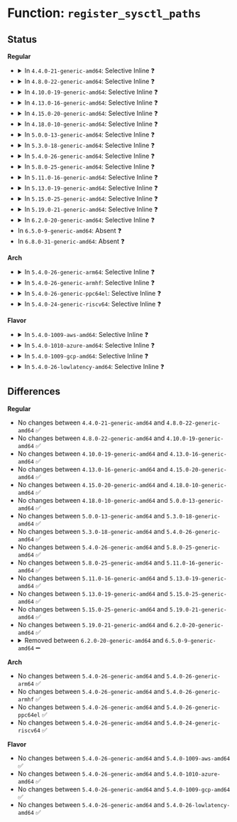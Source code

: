 # Function: <code>register_sysctl_paths</code>

## Status
<b>Regular</b>
<ul>
<li>
<details>
<summary>In <code>4.4.0-21-generic-amd64</code>: Selective Inline ❓</summary>

```c
struct ctl_table_header * register_sysctl_paths(const struct ctl_path * path, struct ctl_table * table)
```

```json
{
  "name": "register_sysctl_paths",
  "collision_type": "Unique Global",
  "inline_type": "Selective",
  "funcs": [
    {
      "addr": 18446744071581491952,
      "name": "register_sysctl_paths",
      "external": true,
      "loc": "fs/proc/proc_sysctl.c:1485",
      "file": "fs/proc/proc_sysctl.c",
      "inline": "not declared, inlined",
      "caller_inline": [
        "fs/proc/proc_sysctl.c:register_sysctl_table"
      ],
      "caller_func": [
        "kernel/pid_namespace.c:pid_namespaces_init",
        "security/yama/yama_lsm.c:yama_add_hooks"
      ]
    }
  ],
  "symbols": [
    {
      "addr": 18446744071581491952,
      "name": "register_sysctl_paths",
      "section": ".text",
      "bind": "STB_GLOBAL",
      "size": 29
    }
  ]
}
```
</details>
</li>
<li>
<details>
<summary>In <code>4.8.0-22-generic-amd64</code>: Selective Inline ❓</summary>

```c
struct ctl_table_header * register_sysctl_paths(const struct ctl_path * path, struct ctl_table * table)
```

```json
{
  "name": "register_sysctl_paths",
  "collision_type": "Unique Global",
  "inline_type": "Selective",
  "funcs": [
    {
      "addr": 18446744071581676729,
      "name": "register_sysctl_paths",
      "external": true,
      "loc": "fs/proc/proc_sysctl.c:1491",
      "file": "fs/proc/proc_sysctl.c",
      "inline": "not declared, inlined",
      "caller_inline": [
        "fs/proc/proc_sysctl.c:register_sysctl_table"
      ],
      "caller_func": [
        "kernel/pid_namespace.c:pid_namespaces_init",
        "security/yama/yama_lsm.c:yama_add_hooks"
      ]
    }
  ],
  "symbols": [
    {
      "addr": 18446744071581676688,
      "name": "register_sysctl_paths",
      "section": ".text",
      "bind": "STB_GLOBAL",
      "size": 29
    }
  ]
}
```
</details>
</li>
<li>
<details>
<summary>In <code>4.10.0-19-generic-amd64</code>: Selective Inline ❓</summary>

```c
struct ctl_table_header * register_sysctl_paths(const struct ctl_path * path, struct ctl_table * table)
```

```json
{
  "name": "register_sysctl_paths",
  "collision_type": "Unique Global",
  "inline_type": "Selective",
  "funcs": [
    {
      "addr": 18446744071581764873,
      "name": "register_sysctl_paths",
      "external": true,
      "loc": "fs/proc/proc_sysctl.c:1497",
      "file": "fs/proc/proc_sysctl.c",
      "inline": "not declared, inlined",
      "caller_inline": [
        "fs/proc/proc_sysctl.c:register_sysctl_table"
      ],
      "caller_func": [
        "kernel/pid_namespace.c:pid_namespaces_init",
        "security/yama/yama_lsm.c:yama_add_hooks"
      ]
    }
  ],
  "symbols": [
    {
      "addr": 18446744071581764832,
      "name": "register_sysctl_paths",
      "section": ".text",
      "bind": "STB_GLOBAL",
      "size": 29
    }
  ]
}
```
</details>
</li>
<li>
<details>
<summary>In <code>4.13.0-16-generic-amd64</code>: Selective Inline ❓</summary>

```c
struct ctl_table_header * register_sysctl_paths(const struct ctl_path * path, struct ctl_table * table)
```

```json
{
  "name": "register_sysctl_paths",
  "collision_type": "Unique Global",
  "inline_type": "Selective",
  "funcs": [
    {
      "addr": 18446744071581819001,
      "name": "register_sysctl_paths",
      "external": true,
      "loc": "fs/proc/proc_sysctl.c:1561",
      "file": "fs/proc/proc_sysctl.c",
      "inline": "not declared, inlined",
      "caller_inline": [
        "fs/proc/proc_sysctl.c:register_sysctl_table"
      ],
      "caller_func": [
        "kernel/pid_namespace.c:pid_namespaces_init",
        "kernel/seccomp.c:seccomp_sysctl_init",
        "security/yama/yama_lsm.c:yama_add_hooks"
      ]
    }
  ],
  "symbols": [
    {
      "addr": 18446744071581818960,
      "name": "register_sysctl_paths",
      "section": ".text",
      "bind": "STB_GLOBAL",
      "size": 29
    }
  ]
}
```
</details>
</li>
<li>
<details>
<summary>In <code>4.15.0-20-generic-amd64</code>: Selective Inline ❓</summary>

```c
struct ctl_table_header * register_sysctl_paths(const struct ctl_path * path, struct ctl_table * table)
```

```json
{
  "name": "register_sysctl_paths",
  "collision_type": "Unique Global",
  "inline_type": "Selective",
  "funcs": [
    {
      "addr": 18446744071581968569,
      "name": "register_sysctl_paths",
      "external": true,
      "loc": "fs/proc/proc_sysctl.c:1562",
      "file": "fs/proc/proc_sysctl.c",
      "inline": "not declared, inlined",
      "caller_inline": [
        "fs/proc/proc_sysctl.c:register_sysctl_table"
      ],
      "caller_func": [
        "kernel/pid_namespace.c:pid_namespaces_init",
        "kernel/seccomp.c:seccomp_sysctl_init",
        "security/yama/yama_lsm.c:yama_add_hooks"
      ]
    }
  ],
  "symbols": [
    {
      "addr": 18446744071581968528,
      "name": "register_sysctl_paths",
      "section": ".text",
      "bind": "STB_GLOBAL",
      "size": 29
    }
  ]
}
```
</details>
</li>
<li>
<details>
<summary>In <code>4.18.0-10-generic-amd64</code>: Selective Inline ❓</summary>

```c
struct ctl_table_header * register_sysctl_paths(const struct ctl_path * path, struct ctl_table * table)
```

```json
{
  "name": "register_sysctl_paths",
  "collision_type": "Unique Global",
  "inline_type": "Selective",
  "funcs": [
    {
      "addr": 18446744071582153317,
      "name": "register_sysctl_paths",
      "external": true,
      "loc": "fs/proc/proc_sysctl.c:1564",
      "file": "fs/proc/proc_sysctl.c",
      "inline": "not declared, inlined",
      "caller_inline": [
        "fs/proc/proc_sysctl.c:register_sysctl_table"
      ],
      "caller_func": [
        "kernel/pid_namespace.c:pid_namespaces_init",
        "kernel/seccomp.c:seccomp_sysctl_init",
        "security/apparmor/lsm.c:apparmor_init",
        "security/yama/yama_lsm.c:yama_add_hooks"
      ]
    }
  ],
  "symbols": [
    {
      "addr": 18446744071582153280,
      "name": "register_sysctl_paths",
      "section": ".text",
      "bind": "STB_GLOBAL",
      "size": 29
    }
  ]
}
```
</details>
</li>
<li>
<details>
<summary>In <code>5.0.0-13-generic-amd64</code>: Selective Inline ❓</summary>

```c
struct ctl_table_header * register_sysctl_paths(const struct ctl_path * path, struct ctl_table * table)
```

```json
{
  "name": "register_sysctl_paths",
  "collision_type": "Unique Global",
  "inline_type": "Selective",
  "funcs": [
    {
      "addr": 18446744071582247925,
      "name": "register_sysctl_paths",
      "external": true,
      "loc": "fs/proc/proc_sysctl.c:1563",
      "file": "fs/proc/proc_sysctl.c",
      "inline": "not declared, inlined",
      "caller_inline": [
        "fs/proc/proc_sysctl.c:register_sysctl_table"
      ],
      "caller_func": [
        "kernel/pid_namespace.c:pid_namespaces_init",
        "kernel/seccomp.c:seccomp_sysctl_init",
        "security/apparmor/lsm.c:apparmor_init",
        "security/yama/yama_lsm.c:yama_init"
      ]
    }
  ],
  "symbols": [
    {
      "addr": 18446744071582247888,
      "name": "register_sysctl_paths",
      "section": ".text",
      "bind": "STB_GLOBAL",
      "size": 29
    }
  ]
}
```
</details>
</li>
<li>
<details>
<summary>In <code>5.3.0-18-generic-amd64</code>: Selective Inline ❓</summary>

```c
struct ctl_table_header * register_sysctl_paths(const struct ctl_path * path, struct ctl_table * table)
```

```json
{
  "name": "register_sysctl_paths",
  "collision_type": "Unique Global",
  "inline_type": "Selective",
  "funcs": [
    {
      "addr": 18446744071582412581,
      "name": "register_sysctl_paths",
      "external": true,
      "loc": "fs/proc/proc_sysctl.c:1588",
      "file": "fs/proc/proc_sysctl.c",
      "inline": "not declared, inlined",
      "caller_inline": [
        "fs/proc/proc_sysctl.c:register_sysctl_table"
      ],
      "caller_func": [
        "kernel/pid_namespace.c:pid_namespaces_init",
        "kernel/seccomp.c:seccomp_sysctl_init",
        "security/apparmor/lsm.c:apparmor_init",
        "security/yama/yama_lsm.c:yama_init"
      ]
    }
  ],
  "symbols": [
    {
      "addr": 18446744071582412544,
      "name": "register_sysctl_paths",
      "section": ".text",
      "bind": "STB_GLOBAL",
      "size": 29
    }
  ]
}
```
</details>
</li>
<li>
<details>
<summary>In <code>5.4.0-26-generic-amd64</code>: Selective Inline ❓</summary>

```c
struct ctl_table_header * register_sysctl_paths(const struct ctl_path * path, struct ctl_table * table)
```

```json
{
  "name": "register_sysctl_paths",
  "collision_type": "Unique Global",
  "inline_type": "Selective",
  "funcs": [
    {
      "addr": 18446744071582511541,
      "name": "register_sysctl_paths",
      "external": true,
      "loc": "fs/proc/proc_sysctl.c:1588",
      "file": "fs/proc/proc_sysctl.c",
      "inline": "not declared, inlined",
      "caller_inline": [
        "fs/proc/proc_sysctl.c:register_sysctl_table"
      ],
      "caller_func": [
        "kernel/pid_namespace.c:pid_namespaces_init",
        "kernel/seccomp.c:seccomp_sysctl_init",
        "fs/verity/signature.c:fsverity_init_signature",
        "security/apparmor/lsm.c:apparmor_init",
        "security/yama/yama_lsm.c:yama_init"
      ]
    }
  ],
  "symbols": [
    {
      "addr": 18446744071582511504,
      "name": "register_sysctl_paths",
      "section": ".text",
      "bind": "STB_GLOBAL",
      "size": 29
    }
  ]
}
```
</details>
</li>
<li>
<details>
<summary>In <code>5.8.0-25-generic-amd64</code>: Selective Inline ❓</summary>

```c
struct ctl_table_header * register_sysctl_paths(const struct ctl_path * path, struct ctl_table * table)
```

```json
{
  "name": "register_sysctl_paths",
  "collision_type": "Unique Global",
  "inline_type": "Selective",
  "funcs": [
    {
      "addr": 18446744071582814789,
      "name": "register_sysctl_paths",
      "external": true,
      "loc": "fs/proc/proc_sysctl.c:1571",
      "file": "fs/proc/proc_sysctl.c",
      "inline": "not declared, inlined",
      "caller_inline": [
        "fs/proc/proc_sysctl.c:register_sysctl_table"
      ],
      "caller_func": [
        "kernel/pid_namespace.c:pid_namespaces_init",
        "kernel/seccomp.c:seccomp_sysctl_init",
        "fs/verity/signature.c:fsverity_init_signature",
        "security/apparmor/lsm.c:apparmor_init",
        "security/yama/yama_lsm.c:yama_init"
      ]
    }
  ],
  "symbols": [
    {
      "addr": 18446744071582814752,
      "name": "register_sysctl_paths",
      "section": ".text",
      "bind": "STB_GLOBAL",
      "size": 29
    }
  ]
}
```
</details>
</li>
<li>
<details>
<summary>In <code>5.11.0-16-generic-amd64</code>: Selective Inline ❓</summary>

```c
struct ctl_table_header * register_sysctl_paths(const struct ctl_path * path, struct ctl_table * table)
```

```json
{
  "name": "register_sysctl_paths",
  "collision_type": "Unique Global",
  "inline_type": "Selective",
  "funcs": [
    {
      "addr": 18446744071582888505,
      "name": "register_sysctl_paths",
      "external": true,
      "loc": "fs/proc/proc_sysctl.c:1571",
      "file": "fs/proc/proc_sysctl.c",
      "inline": "not declared, inlined",
      "caller_inline": [
        "fs/proc/proc_sysctl.c:register_sysctl_table"
      ],
      "caller_func": [
        "kernel/pid_namespace.c:pid_namespaces_init",
        "kernel/seccomp.c:seccomp_sysctl_init",
        "fs/verity/signature.c:fsverity_init_signature",
        "security/apparmor/lsm.c:apparmor_init",
        "security/yama/yama_lsm.c:yama_init"
      ]
    }
  ],
  "symbols": [
    {
      "addr": 18446744071582888464,
      "name": "register_sysctl_paths",
      "section": ".text",
      "bind": "STB_GLOBAL",
      "size": 29
    }
  ]
}
```
</details>
</li>
<li>
<details>
<summary>In <code>5.13.0-19-generic-amd64</code>: Selective Inline ❓</summary>

```c
struct ctl_table_header * register_sysctl_paths(const struct ctl_path * path, struct ctl_table * table)
```

```json
{
  "name": "register_sysctl_paths",
  "collision_type": "Unique Global",
  "inline_type": "Selective",
  "funcs": [
    {
      "addr": 18446744071582916969,
      "name": "register_sysctl_paths",
      "external": true,
      "loc": "fs/proc/proc_sysctl.c:1575",
      "file": "fs/proc/proc_sysctl.c",
      "inline": "not declared, inlined",
      "caller_inline": [
        "fs/proc/proc_sysctl.c:register_sysctl_table"
      ],
      "caller_func": [
        "kernel/pid_namespace.c:pid_namespaces_init",
        "kernel/seccomp.c:seccomp_sysctl_init",
        "fs/verity/signature.c:fsverity_init_signature",
        "security/apparmor/lsm.c:apparmor_init",
        "security/yama/yama_lsm.c:yama_init"
      ]
    }
  ],
  "symbols": [
    {
      "addr": 18446744071582916928,
      "name": "register_sysctl_paths",
      "section": ".text",
      "bind": "STB_GLOBAL",
      "size": 29
    }
  ]
}
```
</details>
</li>
<li>
<details>
<summary>In <code>5.15.0-25-generic-amd64</code>: Selective Inline ❓</summary>

```c
struct ctl_table_header * register_sysctl_paths(const struct ctl_path * path, struct ctl_table * table)
```

```json
{
  "name": "register_sysctl_paths",
  "collision_type": "Unique Global",
  "inline_type": "Selective",
  "funcs": [
    {
      "addr": 18446744071583251577,
      "name": "register_sysctl_paths",
      "external": true,
      "loc": "fs/proc/proc_sysctl.c:1575",
      "file": "fs/proc/proc_sysctl.c",
      "inline": "not declared, inlined",
      "caller_inline": [
        "fs/proc/proc_sysctl.c:register_sysctl_table"
      ],
      "caller_func": [
        "kernel/pid_namespace.c:pid_namespaces_init",
        "kernel/seccomp.c:seccomp_sysctl_init",
        "fs/verity/signature.c:fsverity_init_signature",
        "security/apparmor/lsm.c:apparmor_init",
        "security/yama/yama_lsm.c:yama_init"
      ]
    }
  ],
  "symbols": [
    {
      "addr": 18446744071583251536,
      "name": "register_sysctl_paths",
      "section": ".text",
      "bind": "STB_GLOBAL",
      "size": 29
    }
  ]
}
```
</details>
</li>
<li>
<details>
<summary>In <code>5.19.0-21-generic-amd64</code>: Selective Inline ❓</summary>

```c
struct ctl_table_header * register_sysctl_paths(const struct ctl_path * path, struct ctl_table * table)
```

```json
{
  "name": "register_sysctl_paths",
  "collision_type": "Unique Global",
  "inline_type": "Selective",
  "funcs": [
    {
      "addr": 18446744071583751257,
      "name": "register_sysctl_paths",
      "external": true,
      "loc": "fs/proc/proc_sysctl.c:1635",
      "file": "fs/proc/proc_sysctl.c",
      "inline": "not declared, inlined",
      "caller_inline": [
        "fs/proc/proc_sysctl.c:__register_sysctl_base"
      ],
      "caller_func": [
        "kernel/pid_namespace.c:pid_namespaces_init",
        "kernel/seccomp.c:seccomp_sysctl_init",
        "fs/verity/signature.c:fsverity_init_signature",
        "security/apparmor/lsm.c:apparmor_init",
        "security/yama/yama_lsm.c:yama_init"
      ]
    }
  ],
  "symbols": [
    {
      "addr": 18446744071583751152,
      "name": "register_sysctl_paths",
      "section": ".text",
      "bind": "STB_GLOBAL",
      "size": 39
    }
  ]
}
```
</details>
</li>
<li>
<details>
<summary>In <code>6.2.0-20-generic-amd64</code>: Selective Inline ❓</summary>

```c
struct ctl_table_header * register_sysctl_paths(const struct ctl_path * path, struct ctl_table * table)
```

```json
{
  "name": "register_sysctl_paths",
  "collision_type": "Unique Global",
  "inline_type": "Selective",
  "funcs": [
    {
      "addr": 18446744071584366985,
      "name": "register_sysctl_paths",
      "external": true,
      "loc": "fs/proc/proc_sysctl.c:1634",
      "file": "fs/proc/proc_sysctl.c",
      "inline": "not declared, inlined",
      "caller_inline": [
        "fs/proc/proc_sysctl.c:__register_sysctl_base"
      ],
      "caller_func": [
        "kernel/pid_namespace.c:pid_namespaces_init",
        "kernel/seccomp.c:seccomp_sysctl_init",
        "fs/verity/signature.c:fsverity_init_signature",
        "security/apparmor/lsm.c:apparmor_init",
        "security/yama/yama_lsm.c:yama_init"
      ]
    }
  ],
  "symbols": [
    {
      "addr": 18446744071584366848,
      "name": "register_sysctl_paths",
      "section": ".text",
      "bind": "STB_GLOBAL",
      "size": 39
    }
  ]
}
```
</details>
</li>
<li>
In <code>6.5.0-9-generic-amd64</code>: Absent ❓
</li>
<li>
In <code>6.8.0-31-generic-amd64</code>: Absent ❓
</li>
</ul>
<b>Arch</b>
<ul>
<li>
<details>
<summary>In <code>5.4.0-26-generic-arm64</code>: Selective Inline ❓</summary>

```c
struct ctl_table_header * register_sysctl_paths(const struct ctl_path * path, struct ctl_table * table)
```

```json
{
  "name": "register_sysctl_paths",
  "collision_type": "Unique Global",
  "inline_type": "Selective",
  "funcs": [
    {
      "addr": 18446603336494139272,
      "name": "register_sysctl_paths",
      "external": true,
      "loc": "fs/proc/proc_sysctl.c:1588",
      "file": "fs/proc/proc_sysctl.c",
      "inline": "not declared, inlined",
      "caller_inline": [
        "fs/proc/proc_sysctl.c:register_sysctl_table"
      ],
      "caller_func": [
        "kernel/pid_namespace.c:pid_namespaces_init",
        "kernel/seccomp.c:seccomp_sysctl_init",
        "fs/verity/signature.c:fsverity_init_signature",
        "security/apparmor/lsm.c:apparmor_init",
        "security/yama/yama_lsm.c:yama_init"
      ]
    }
  ],
  "symbols": [
    {
      "addr": 18446603336494139184,
      "name": "register_sysctl_paths",
      "section": ".text",
      "bind": "STB_GLOBAL",
      "size": 60
    }
  ]
}
```
</details>
</li>
<li>
<details>
<summary>In <code>5.4.0-26-generic-armhf</code>: Selective Inline ❓</summary>

```c
struct ctl_table_header * register_sysctl_paths(const struct ctl_path * path, struct ctl_table * table)
```

```json
{
  "name": "register_sysctl_paths",
  "collision_type": "Unique Global",
  "inline_type": "Selective",
  "funcs": [
    {
      "addr": 3227587048,
      "name": "register_sysctl_paths",
      "external": true,
      "loc": "fs/proc/proc_sysctl.c:1588",
      "file": "fs/proc/proc_sysctl.c",
      "inline": "not declared, inlined",
      "caller_inline": [
        "fs/proc/proc_sysctl.c:register_sysctl_table"
      ],
      "caller_func": [
        "kernel/pid_namespace.c:pid_namespaces_init",
        "kernel/seccomp.c:seccomp_sysctl_init",
        "fs/verity/signature.c:fsverity_init_signature",
        "security/apparmor/lsm.c:apparmor_init",
        "security/yama/yama_lsm.c:yama_init"
      ]
    }
  ],
  "symbols": [
    {
      "addr": 3227586984,
      "name": "register_sysctl_paths",
      "section": ".text",
      "bind": "STB_GLOBAL",
      "size": 44
    }
  ]
}
```
</details>
</li>
<li>
<details>
<summary>In <code>5.4.0-26-generic-ppc64el</code>: Selective Inline ❓</summary>

```c
struct ctl_table_header * register_sysctl_paths(const struct ctl_path * path, struct ctl_table * table)
```

```json
{
  "name": "register_sysctl_paths",
  "collision_type": "Unique Global",
  "inline_type": "Selective",
  "funcs": [
    {
      "addr": 13835058055287816256,
      "name": "register_sysctl_paths",
      "external": true,
      "loc": "fs/proc/proc_sysctl.c:1588",
      "file": "fs/proc/proc_sysctl.c",
      "inline": "not declared, inlined",
      "caller_inline": [
        "fs/proc/proc_sysctl.c:register_sysctl_table"
      ],
      "caller_func": [
        "kernel/pid_namespace.c:pid_namespaces_init",
        "kernel/seccomp.c:seccomp_sysctl_init",
        "fs/verity/signature.c:fsverity_init_signature",
        "security/apparmor/lsm.c:apparmor_init",
        "security/yama/yama_lsm.c:yama_init"
      ]
    }
  ],
  "symbols": [
    {
      "addr": 13835058055287816192,
      "name": "register_sysctl_paths",
      "section": ".text",
      "bind": "STB_GLOBAL",
      "size": 40
    }
  ]
}
```
</details>
</li>
<li>
<details>
<summary>In <code>5.4.0-24-generic-riscv64</code>: Selective Inline ❓</summary>

```c
struct ctl_table_header * register_sysctl_paths(const struct ctl_path * path, struct ctl_table * table)
```

```json
{
  "name": "register_sysctl_paths",
  "collision_type": "Unique Global",
  "inline_type": "Selective",
  "funcs": [
    {
      "addr": 18446743936273618952,
      "name": "register_sysctl_paths",
      "external": true,
      "loc": "fs/proc/proc_sysctl.c:1588",
      "file": "fs/proc/proc_sysctl.c",
      "inline": "not declared, inlined",
      "caller_inline": [
        "fs/proc/proc_sysctl.c:register_sysctl_table"
      ],
      "caller_func": [
        "kernel/pid_namespace.c:pid_namespaces_init",
        "kernel/seccomp.c:seccomp_sysctl_init",
        "fs/verity/signature.c:fsverity_init_signature",
        "security/apparmor/lsm.c:apparmor_init",
        "security/yama/yama_lsm.c:yama_init"
      ]
    }
  ],
  "symbols": [
    {
      "addr": 18446743936273618872,
      "name": "register_sysctl_paths",
      "section": ".text",
      "bind": "STB_GLOBAL",
      "size": 58
    }
  ]
}
```
</details>
</li>
</ul>
<b>Flavor</b>
<ul>
<li>
<details>
<summary>In <code>5.4.0-1009-aws-amd64</code>: Selective Inline ❓</summary>

```c
struct ctl_table_header * register_sysctl_paths(const struct ctl_path * path, struct ctl_table * table)
```

```json
{
  "name": "register_sysctl_paths",
  "collision_type": "Unique Global",
  "inline_type": "Selective",
  "funcs": [
    {
      "addr": 18446744071582480277,
      "name": "register_sysctl_paths",
      "external": true,
      "loc": "fs/proc/proc_sysctl.c:1588",
      "file": "fs/proc/proc_sysctl.c",
      "inline": "not declared, inlined",
      "caller_inline": [
        "fs/proc/proc_sysctl.c:register_sysctl_table"
      ],
      "caller_func": [
        "kernel/pid_namespace.c:pid_namespaces_init",
        "kernel/seccomp.c:seccomp_sysctl_init",
        "fs/verity/signature.c:fsverity_init_signature",
        "security/apparmor/lsm.c:apparmor_init",
        "security/yama/yama_lsm.c:yama_init"
      ]
    }
  ],
  "symbols": [
    {
      "addr": 18446744071582480240,
      "name": "register_sysctl_paths",
      "section": ".text",
      "bind": "STB_GLOBAL",
      "size": 29
    }
  ]
}
```
</details>
</li>
<li>
<details>
<summary>In <code>5.4.0-1010-azure-amd64</code>: Selective Inline ❓</summary>

```c
struct ctl_table_header * register_sysctl_paths(const struct ctl_path * path, struct ctl_table * table)
```

```json
{
  "name": "register_sysctl_paths",
  "collision_type": "Unique Global",
  "inline_type": "Selective",
  "funcs": [
    {
      "addr": 18446744071582417509,
      "name": "register_sysctl_paths",
      "external": true,
      "loc": "fs/proc/proc_sysctl.c:1588",
      "file": "fs/proc/proc_sysctl.c",
      "inline": "not declared, inlined",
      "caller_inline": [
        "fs/proc/proc_sysctl.c:register_sysctl_table"
      ],
      "caller_func": [
        "kernel/pid_namespace.c:pid_namespaces_init",
        "kernel/seccomp.c:seccomp_sysctl_init",
        "fs/verity/signature.c:fsverity_init_signature",
        "security/apparmor/lsm.c:apparmor_init",
        "security/yama/yama_lsm.c:yama_init"
      ]
    }
  ],
  "symbols": [
    {
      "addr": 18446744071582417472,
      "name": "register_sysctl_paths",
      "section": ".text",
      "bind": "STB_GLOBAL",
      "size": 29
    }
  ]
}
```
</details>
</li>
<li>
<details>
<summary>In <code>5.4.0-1009-gcp-amd64</code>: Selective Inline ❓</summary>

```c
struct ctl_table_header * register_sysctl_paths(const struct ctl_path * path, struct ctl_table * table)
```

```json
{
  "name": "register_sysctl_paths",
  "collision_type": "Unique Global",
  "inline_type": "Selective",
  "funcs": [
    {
      "addr": 18446744071582470757,
      "name": "register_sysctl_paths",
      "external": true,
      "loc": "fs/proc/proc_sysctl.c:1588",
      "file": "fs/proc/proc_sysctl.c",
      "inline": "not declared, inlined",
      "caller_inline": [
        "fs/proc/proc_sysctl.c:register_sysctl_table"
      ],
      "caller_func": [
        "kernel/pid_namespace.c:pid_namespaces_init",
        "kernel/seccomp.c:seccomp_sysctl_init",
        "fs/verity/signature.c:fsverity_init_signature",
        "security/apparmor/lsm.c:apparmor_init",
        "security/yama/yama_lsm.c:yama_init"
      ]
    }
  ],
  "symbols": [
    {
      "addr": 18446744071582470720,
      "name": "register_sysctl_paths",
      "section": ".text",
      "bind": "STB_GLOBAL",
      "size": 29
    }
  ]
}
```
</details>
</li>
<li>
<details>
<summary>In <code>5.4.0-26-lowlatency-amd64</code>: Selective Inline ❓</summary>

```c
struct ctl_table_header * register_sysctl_paths(const struct ctl_path * path, struct ctl_table * table)
```

```json
{
  "name": "register_sysctl_paths",
  "collision_type": "Unique Global",
  "inline_type": "Selective",
  "funcs": [
    {
      "addr": 18446744071582551093,
      "name": "register_sysctl_paths",
      "external": true,
      "loc": "fs/proc/proc_sysctl.c:1588",
      "file": "fs/proc/proc_sysctl.c",
      "inline": "not declared, inlined",
      "caller_inline": [
        "fs/proc/proc_sysctl.c:register_sysctl_table"
      ],
      "caller_func": [
        "kernel/pid_namespace.c:pid_namespaces_init",
        "kernel/seccomp.c:seccomp_sysctl_init",
        "fs/verity/signature.c:fsverity_init_signature",
        "security/apparmor/lsm.c:apparmor_init",
        "security/yama/yama_lsm.c:yama_init"
      ]
    }
  ],
  "symbols": [
    {
      "addr": 18446744071582551056,
      "name": "register_sysctl_paths",
      "section": ".text",
      "bind": "STB_GLOBAL",
      "size": 29
    }
  ]
}
```
</details>
</li>
</ul>

## Differences
<b>Regular</b>
<ul>
<li>
No changes between <code>4.4.0-21-generic-amd64</code> and <code>4.8.0-22-generic-amd64</code> ✅
</li>
<li>
No changes between <code>4.8.0-22-generic-amd64</code> and <code>4.10.0-19-generic-amd64</code> ✅
</li>
<li>
No changes between <code>4.10.0-19-generic-amd64</code> and <code>4.13.0-16-generic-amd64</code> ✅
</li>
<li>
No changes between <code>4.13.0-16-generic-amd64</code> and <code>4.15.0-20-generic-amd64</code> ✅
</li>
<li>
No changes between <code>4.15.0-20-generic-amd64</code> and <code>4.18.0-10-generic-amd64</code> ✅
</li>
<li>
No changes between <code>4.18.0-10-generic-amd64</code> and <code>5.0.0-13-generic-amd64</code> ✅
</li>
<li>
No changes between <code>5.0.0-13-generic-amd64</code> and <code>5.3.0-18-generic-amd64</code> ✅
</li>
<li>
No changes between <code>5.3.0-18-generic-amd64</code> and <code>5.4.0-26-generic-amd64</code> ✅
</li>
<li>
No changes between <code>5.4.0-26-generic-amd64</code> and <code>5.8.0-25-generic-amd64</code> ✅
</li>
<li>
No changes between <code>5.8.0-25-generic-amd64</code> and <code>5.11.0-16-generic-amd64</code> ✅
</li>
<li>
No changes between <code>5.11.0-16-generic-amd64</code> and <code>5.13.0-19-generic-amd64</code> ✅
</li>
<li>
No changes between <code>5.13.0-19-generic-amd64</code> and <code>5.15.0-25-generic-amd64</code> ✅
</li>
<li>
No changes between <code>5.15.0-25-generic-amd64</code> and <code>5.19.0-21-generic-amd64</code> ✅
</li>
<li>
No changes between <code>5.19.0-21-generic-amd64</code> and <code>6.2.0-20-generic-amd64</code> ✅
</li>
<li>
<details>
<summary>Removed between <code>6.2.0-20-generic-amd64</code> and <code>6.5.0-9-generic-amd64</code> ➖</summary>

```c
struct ctl_table_header * register_sysctl_paths(const struct ctl_path * path, struct ctl_table * table)
```
</details>
</li>
</ul>
<b>Arch</b>
<ul>
<li>
No changes between <code>5.4.0-26-generic-amd64</code> and <code>5.4.0-26-generic-arm64</code> ✅
</li>
<li>
No changes between <code>5.4.0-26-generic-amd64</code> and <code>5.4.0-26-generic-armhf</code> ✅
</li>
<li>
No changes between <code>5.4.0-26-generic-amd64</code> and <code>5.4.0-26-generic-ppc64el</code> ✅
</li>
<li>
No changes between <code>5.4.0-26-generic-amd64</code> and <code>5.4.0-24-generic-riscv64</code> ✅
</li>
</ul>
<b>Flavor</b>
<ul>
<li>
No changes between <code>5.4.0-26-generic-amd64</code> and <code>5.4.0-1009-aws-amd64</code> ✅
</li>
<li>
No changes between <code>5.4.0-26-generic-amd64</code> and <code>5.4.0-1010-azure-amd64</code> ✅
</li>
<li>
No changes between <code>5.4.0-26-generic-amd64</code> and <code>5.4.0-1009-gcp-amd64</code> ✅
</li>
<li>
No changes between <code>5.4.0-26-generic-amd64</code> and <code>5.4.0-26-lowlatency-amd64</code> ✅
</li>
</ul>
